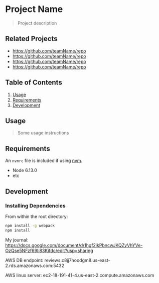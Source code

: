# Project Name

> Project description

## Related Projects

  - https://github.com/teamName/repo
  - https://github.com/teamName/repo
  - https://github.com/teamName/repo
  - https://github.com/teamName/repo

## Table of Contents

1. [Usage](#Usage)
1. [Requirements](#requirements)
1. [Development](#development)

## Usage

> Some usage instructions

## Requirements

An `nvmrc` file is included if using [nvm](https://github.com/creationix/nvm).

- Node 6.13.0
- etc

## Development

### Installing Dependencies

From within the root directory:

```sh
npm install -g webpack
npm install
```

My journal:
https://docs.google.com/document/d/1hgf2ikPbncwJKQZyVhYVe-OzQse5NFzf69Ii83Kifdc/edit?usp=sharing

AWS DB endpoint:
reviews.c8jj7hoodgm8.us-east-2.rds.amazonaws.com:5432

AWS linux server:
ec2-18-191-41-4.us-east-2.compute.amazonaws.com
